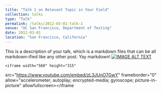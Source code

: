 ```yaml
---
title: "Talk 1 on Relevant Topic in Your Field"
collection: talks
type: "Talk"
permalink: /talks/2012-03-01-talk-1
venue: "UC San Francisco, Department of Testing"
date: 2012-03-01
location: "San Francisco, California"
---
```


This is a description of your talk, which is a markdown files that can be all markdown-ified like any other post. Yay markdown!
[![IMAGE ALT TEXT](http://img.youtube.com/vi/zL3JUnO7GwY/0.jpg)](http://www.youtube.com/watch?v=zL3JUnO7GwY "Cosmic Cast: Linking meteorites to potential asteroid parent bodies")

    <iframe width="560" height="315"
src="https://www.youtube.com/embed/zL3JUnO7GwY" 
frameborder="0" 
allow="accelerometer; autoplay; encrypted-media; gyroscope; picture-in-picture" 
allowfullscreen></iframe